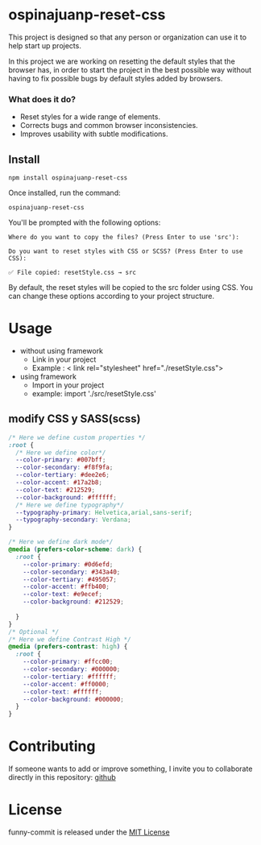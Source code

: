 # ospinajuanp-reset-css

This project is designed so that any person or organization can use it to help start up projects. 

In this project we are working on resetting the default styles that the browser has, in order to start the project in the best possible way without having to fix possible bugs by default styles added by browsers.

### What does it do?
- Reset styles for a wide range of elements.
- Corrects bugs and common browser inconsistencies.
- Improves usability with subtle modifications.

## Install

```npm
npm install ospinajuanp-reset-css
```

Once installed, run the command:

```npm
ospinajuanp-reset-css
```
You'll be prompted with the following options:

```
Where do you want to copy the files? (Press Enter to use 'src'): 
```
```
Do you want to reset styles with CSS or SCSS? (Press Enter to use CSS): 
```
```
✅ File copied: resetStyle.css → src

```
By default, the reset styles will be copied to the src folder using CSS. You can change these options according to your project structure.


# Usage

- without using framework
  - Link in your project 
  - Example : < link rel="stylesheet" href="./resetStyle.css">
- using framework
  - Import in your project
  - example: import './src/resetStyle.css'


## modify CSS y SASS(scss) 
```css
/* Here we define custom properties */
:root {
  /* Here we define color*/
  --color-primary: #007bff;
  --color-secondary: #f8f9fa;
  --color-tertiary: #dee2e6;
  --color-accent: #17a2b8;
  --color-text: #212529;
  --color-background: #ffffff;
  /* Here we define typography*/
  --typography-primary: Helvetica,arial,sans-serif;
  --typography-secondary: Verdana;
}

/* Here we define dark mode*/
@media (prefers-color-scheme: dark) {
  :root {
    --color-primary: #0d6efd;
    --color-secondary: #343a40;
    --color-tertiary: #495057;
    --color-accent: #ffb400;
    --color-text: #e9ecef;
    --color-background: #212529;
  
  }
}
/* Optional */
/* Here we define Contrast High */
@media (prefers-contrast: high) {
  :root {
    --color-primary: #ffcc00;
    --color-secondary: #000000;
    --color-tertiary: #ffffff;
    --color-accent: #ff0000;
    --color-text: #ffffff;
    --color-background: #000000;  
  }
}
```


# Contributing

If someone wants to add or improve something, I invite you to collaborate directly in this repository: [github](https://github.com/ospinajuanp/ospinajuanp-reset-css)

# License

funny-commit is released under the [MIT License](https://opensource.org/licenses/MIT)